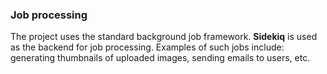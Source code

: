 ### Job processing

The project uses the standard background job framework. **Sidekiq** is used as the backend for job processing. Examples of such jobs include: generating thumbnails of uploaded images, sending emails to users, etc.
